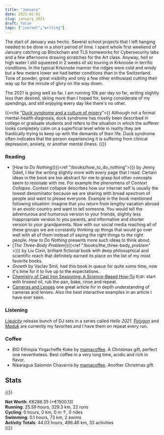 ```yaml
---
title: "January"
date: 2021-02-01
slug: january_2021
draft: false
tags: ["journal","writing"]
---
```


The start of January was hectic. Several school projects that I left hanging needed to be done
in a short period of time. I spent whole first weekend of January catching up Blockchain and TLS homeworks
for Cybersecurity labs and a few afternoons drawing scratches for the Art class.
Anyway, hell or high water I still squeezed in 2 weeks of ski touring in Krkonoše in terrific conditions.
In the typical Krkonoše manner the ridges were cold and windy but a few meters lower
we had better conditions than in the Switzerland. Tone of powder, great visibility and only a few
other enthusiast cutting their way up for the minute of glory on the way down.

The 2021 is going well so far. I am running 10k per day so far, writing slightly less than desired,
skiing more than I hoped for, being considerate of my spendings, and still enjoying every day
like there's no other.

{{<cite "[Duck syndrome and a culture of misery](https://www.stanforddaily.com/2018/01/31/duck-syndrome-and-a-culture-of-misery/)">}}
Although not a formal mental-health diagnosis, duck syndrome has mostly
been described in college or graduate students and refers to the situation
in which the sufferer looks completely calm on a superficial level
while in reality they are frantically trying to keep up with the demands of their life.
Duck syndrome often indicates that the person experiencing it is suffering from clinical depression,
anxiety, or another mental illness.
{{</cite>}}

### Reading

* [_How to Do Nothing_]({{<ref "/books/how_to_do_nothing">}}) by Jenny Odell, I like the writing slightly
  more with every page that I read.
  Certain ideas in the book are too abstract for me to grasp but other concepts seem to resonate
  with me. For example the phenomena of _Context Collapse_. Context collapse describes how our internet
  self is usually the lowest denominator because we are sharing with broad spectrum of people
  and want to please everyone. Example in the book mentioned following situation:
  imagine that you return from lengthy vacation abroad in an exotic country and want to tell someone.
  You would tell the adventurous and humorous version to your friends,
  slightly less inappropriate version to you parents,
  and informative and shorter version to your grandparents. Now with our social media reaching all of these
  groups we are constantly thinking up things that would go over well with all of them instead of saying
  the right things to the right people. _How to Do Nothing_ presents more such ideas to think about.
* [_The Three-Body Problem_]({{<ref "/books/the_three-body_problem" >}}) by Liu Cixin, brilliant fictional
  book with deep philosophical and scientific reach that definitely earned its
  place on the list of my most favorite books.
* _Growth_ by Vaclav Smil, had this book in queue for quite some time, now it's
  time for it to live up to the expectations.
* [Chemistry of Cast Iron Seasoning: A Science-Based How-To](http://sherylcanter.com/wordpress/2010/01/a-science-based-technique-for-seasoning-cast-iron/)
  tl;dr: start with linseed oil, rub the pan, bake, rinse and repeat.
* [Cameras and Lenses](https://ciechanow.ski/cameras-and-lenses/) one great article for in depth understanding
  of cameras and lenses. Also the best interactive examples in an article I have ever seen.

### Listening

[_Liquicity_](https://www.youtube.com/user/Liquicity) release bunch of DJ sets in a series called _Hello 2021_.
[_Polygon_](https://www.youtube.com/watch?v=mFFNXQZ_xKQ&ab_channel=LiquicityEvents)
and [_Maduk_](https://www.youtube.com/watch?v=i9KkBlvaBzE&ab_channel=LiquicityEvents)
are currently my favorites and I have them on repeat every run.

### Coffee

* BIO Ethiopia Yirgacheffe Koke by [mamacoffee](https://mamacoffee.cz/). A Christmas gift, perfect one
  nevertheless. Best coffee in a very long time, acidic and rich in flavor.
* Nikaragua Salomón Chavarría by [mamacoffee](https://mamacoffee.cz/). Another Christmas gift.

## Stats

{{<rawhtml>}}
<div><b>Net Worth</b>: €6286.35 (<span class="green">+€1500.13</span>)</div>
<div><b>Running</b>:
  25.59 hours, 329.3 km, 22 runs
</div>
<div><b>Cycling</b>:
  0 hours, 0 km, 0 m ↑, 0 rides
</div>
<div><b>Swimming</b>:
  0.1 hours, 73 km, 2 swims
</div>
<div><b>Activity Totals</b>:
  44.03 hours, 498.46 km, 33 activities
</div>
{{</rawhtml>}}
